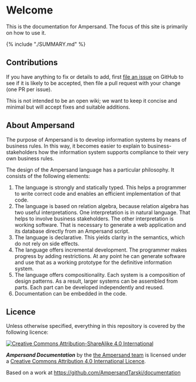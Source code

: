 # Welcome 

This is the documentation for Ampersand. The focus of this site is primarily on how to use it.

<!---
The purpose of the include here below is that the summary is printed at the front page.
-->
{% include "./SUMMARY.md" %}

## Contributions

If you have anything to fix or details to add, first [file an issue](http://github.com/AmpersandTarski/documentation/issues) on GitHub to see if it is likely to be accepted, then file a pull request with your change (one PR per issue).

This is not intended to be an open wiki; we want to keep it concise and minimal but will accept fixes and suitable additions.



## About Ampersand
The purpose of Ampersand is to develop information systems by means of business rules. In this way, it becomes easier to explain to business-stakeholders how the information system supports compliance to their very own business rules.

The design of the Ampersand language has a particular philosophy. It consists of the following elements:
1. The language is strongly and statically typed. This helps a programmer to write correct code and enables an efficient implementation of that code.
2. The language is based on relation algebra, because relation algebra has two useful interpretations. One interpretation is in natural language. That helps to involve business stakeholders. The other interpretation is working software. That is necessary to generate a web application and its database directly from an Ampersand script.
3. The language is declarative. This yields clarity in the semantics, which do not rely on side effects.
4. The language offers incremental development. The programmer makes progress by adding restrictions. At any point he can generate software and use that as a working prototype for the definitive information system.
5. The language offers compositionality. Each system is a composition of design patterns. As a result, larger systems can be assembled from parts. Each part can be developed independently and reused.
6. Documentation can be embedded in the code.



## Licence

Unless otherwise specified, everything in this repository is covered by the following licence:

[![Creative Commons Attribution-ShareAlike 4.0 International](https://licensebuttons.net/l/by-sa/4.0/88x31.png)](http://creativecommons.org/licenses/by-sa/4.0/)

***Ampersand Documentation*** by the [the Ampersand team](http://tarski.nl/) is licensed under a [Creative Commons Attribution 4.0 International Licence](http://creativecommons.org/licenses/by-sa/4.0/).

Based on a work at https://github.com/AmpersandTarski/documentation
